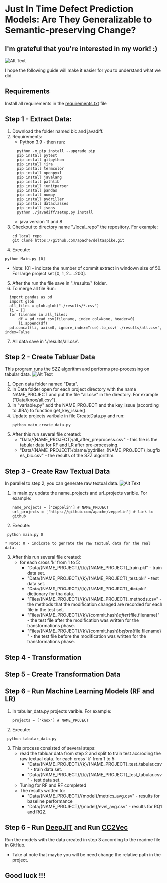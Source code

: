 # Just In Time Defect Prediction Models: Are They Generalizable to Semantic-preserving Change?

## I'm grateful that you're interested in my work! :)

![Alt Text](https://c.tenor.com/vqeev_89AP0AAAAC/excited-adorable.gif)

I hope the following guide will make it easier for you to understand what we did.

## Requirements

Install all requirements in the [requirements.txt](https://github.com/AnonymousNnew/JIT_Generalizable_to_Semantic_Preservation_Change/blob/main/requirements.txt) file

## Step 1 - Extract Data:

1. Download the folder named bic and javadiff.
2. Requirements: 
    * Python 3.9 - then run: 
    ```
      python -m pip install --upgrade pip
      pip install pytest 
      pip install gitpython
      pip install jira
      pip install termcolor 
      pip install openpyxl  
      pip install javalang
      pip install pathlib
      pip install junitparser
      pip install pandas
      pip install numpy
      pip install pydriller
      pip install dataclasses
      pip install jsons
      python ./javadiff/setup.py install
     ```
    * java version 11 and 8
3. Checkout to directory name "./local_repo" the repository. For example:
   ```
   cd local_repo
   git clone https://github.com/apache/deltaspike.git
   ```
4. Execute: 
```
python Main.py [0]
```
  * Note: [0] - indicate  the number of commit extract in windown size of 50.  For large project set [0, 1, 2.....200].
 5. After the run the file save in "./results/" folder. 
 6. To merge all file Run:
  ```
    import pandas as pd
    import glob
    all_files = glob.glob("./results/*.csv")
    li = []
    for filename in all_files:
        df = pd.read_csv(filename, index_col=None, header=0)
        li.append(df)
    pd.concat(li, axis=0, ignore_index=True).to_csv('./results/all.csv', index=False
   ```
 7. All data save in './results/all.csv'.
    

## Step 2 - Create Tabluar Data

This program runs the SZZ algorithm and performs pre-processing on tabular data.
![Alt Text](https://www.google.com/imgres?imgurl=https%3A%2F%2Fmatthewrenze.com%2Fwp-content%2Fuploads%2F2019%2F10%2Fworking-with-tabular-data.png&imgrefurl=https%3A%2F%2Fmatthewrenze.com%2Farticles%2Fworking-with-tabular-data%2F&tbnid=ca4J_E1Dhc6x3M&vet=12ahUKEwif1cvjrOv5AhXNkv0HHdwHBesQMygHegUIARDRAQ..i&docid=KvyycWd-Ic_fPM&w=1235&h=1086&q=Tabular%20Data&hl=en-GB&ved=2ahUKEwif1cvjrOv5AhXNkv0HHdwHBesQMygHegUIARDRAQ)

1. Open data folder named  "Data".
2. In Data folder open for each project directory with the name NAME_PROJECT and put the file "all.csv" in the directory. For example  ("Data/knox/all.csv"). 
3. In "variable.py" add the NAME_PROJECT and the key_issue (according to JIRA) to function get_key_issue(). 
4. Update projects varibale in file CreateData.py and run:
   ```
   python main_create_data.py
   ```
5. After this run several file created:
   - "Data/{NAME_PROJECT}/all_after_preprocess.csv" - this file is the tabular data for RF and LR after pre-processing.
   - "Data/{NAME_PROJECT}/blame/pydriller_{NAME_PROJECT}_bugfixes_bic.csv" - the results of the SZZ algorithm.


## Step 3 - Create Raw Textual Data 

In parallel to step 2, you can generate raw textual data.
![Alt Text](https://www.google.com/imgres?imgurl=https%3A%2F%2Fmiro.medium.com%2Fmax%2F940%2F1*hkvlwY5szjW3kJcyTnzSVQ.png&imgrefurl=https%3A%2F%2Fmedium.com%2Fdesign-and-development%2Fnatural-language-processing-nlp-in-everyday-life-834c37f46e59&tbnid=SiPhYyRMBt2I0M&vet=12ahUKEwj1qf-Brev5AhVsnv0HHSUiCIEQMyghegUIARDgAQ..i&docid=z_HOU-4j8csfSM&w=940&h=788&itg=1&q=Raw%20Textual%20Data%20nlp&hl=en-GB&ved=2ahUKEwj1qf-Brev5AhVsnv0HHSUiCIEQMyghegUIARDgAQ)

1. In main.py update the name_projects and url_projects varible. For example:
   ```
   name_projects = ['zeppelin'] # NAME_PROJECT
   url_projects = ['https://github.com/apache/zeppelin'] # link to github
   ```
2. Execute: 
  ```
   python main.py 0
   ```
    * Note: 0 - indicate to genrate the raw textual data for the real data.
3. After this run several file created:
   - for each cross 'k' from 1 to 5:
      - "Data/{NAME_PROJECT}/{k}/{NAME_PROJECT}_train.pkl" - train data set. 
      - "Data/{NAME_PROJECT}/{k}/{NAME_PROJECT}_test.pkl" - test data set.
      - "Data/{NAME_PROJECT}/{k}/{NAME_PROJECT}_dict.pkl" - dictionary for tha data.
      - "Files/{NAME_PROJECT}/{k}/{NAME_PROJECT}_methods.csv" - the methods that the modification changed are recorded for each file in the test set.
      - "Files/{NAME_PROJECT}/{k}/{commit.hash}_after_{file.filename}" - the test file after the modification was written for the transformations phase. 
      - "Files/{NAME_PROJECT}/{k}/{commit.hash}_before_{file.filename}" - the test file before the modification was written for the transformations phase. 


## Step 4 - Transformation 


## Step 5 - Create Transformation Data



## Step 6 - Run Machine Learning Models (RF and LR)

1. In tabular_data.py projects varible. For example:
   ```
   projects = ['knox'] # NAME_PROJECT
   ```
2. Execute: 
  ```
   python tabular_data.py
  ```
3. This process consisted of several steps:
   - read the tabluar data from step 2 and split to train test accroding the raw textual data. for each cross 'k' from 1 to 5:
      - "Data/{NAME_PROJECT}/{k}/{NAME_PROJECT}_test_tabular.csv" - train data set. 
      - "Data/{NAME_PROJECT}/{k}/{NAME_PROJECT}_test_tabular.csv" - test data set.
   - Tuning for RF and RF completed
   - The results written to:
      - "Data/{NAME_PROJECT}/{model}/metrics_avg.csv" - results for baseline performance
      - "Data/{NAME_PROJECT}/{model}/evel_avg.csv" - results for RQ1 and RQ2.

## Step 6 - Run [DeepJIT](https://github.com/hvdthong/DeepJIT_updated) and Run [CC2Vec](https://github.com/CC2Vec/CC2Vec)
   
Run the models with the data created in step 3 according to the readme file in GitHub.


* Take at note that maybe you will be need change the relative path in the project.

## Good luck !!! 
